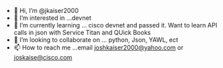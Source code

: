 - 👋 Hi, I’m @jkaiser2000
- 👀 I’m interested in ...devnet
- 🌱 I’m currently learning ... cisco devnet and passed it. Want to learn API calls in json with Service Titan and QUick Books
- 💞️ I’m looking to collaborate on ... python, Json, YAWL, ect
- 📫 How to reach me ...email joshkaiser2000@yahoo.com or joskaise@cisco.com

<!---
jkaiser2000/jkaiser2000 is a ✨ special ✨ repository because its `README.md` (this file) appears on your GitHub profile.
You can click the Preview link to take a look at your changes.
--->

